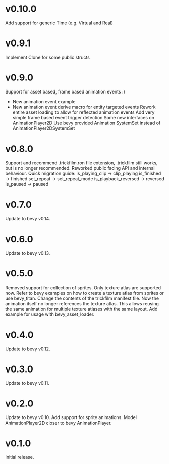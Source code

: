 v0.10.0
================================================================================================================================
Add support for generic Time (e.g. Virtual and Real)

v0.9.1
================================================================================================================================
Implement Clone for some public structs

v0.9.0
================================================================================================================================
Support for asset based, frame based animation events :)
- New animation event example
- New animation event derive macro for entity targeted events
Rework entire asset loading to allow for reflected animation events
Add very simple frame based event trigger detection
Some new interfaces on AnimationPlayer2D
Use bevy provided Animation SystemSet instead of AnimationPlayer2DSystemSet

v0.8.0
================================================================================================================================
Support and recommend .trickfilm.ron file extension, .trickfilm still works, but is no longer recommended.
Reworked public facing API and internal behaviour.
Quick migration guide:
is_playing_clip -> clip_playing
is_finished -> finished
set_repeat -> set_repeat_mode
is_playback_reversed -> reversed
is_paused -> paused

v0.7.0
================================================================================================================================
Update to bevy v0.14.

v0.6.0
================================================================================================================================
Update to bevy v0.13.

v0.5.0
================================================================================================================================
Removed support for collection of sprites. Only texture atlas are supported now. Refer to bevy examples on how to create a 
texture atlas from sprites or use bevy_titan.
Change the contents of the trickfilm manifest file. Now the animation itself no longer references the texture atlas. This
allows reusing the same animation for multiple texture atlases with the same layout. 
Add example for usage with bevy_asset_loader.

v0.4.0
================================================================================================================================
Update to bevy v0.12.

v0.3.0
================================================================================================================================
Update to bevy v0.11.

v0.2.0
================================================================================================================================
Update to bevy v0.10.
Add support for sprite animations.
Model AnimationPlayer2D closer to bevy AnimationPlayer. 

v0.1.0
================================================================================================================================
Initial release.
